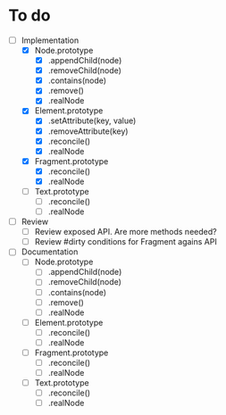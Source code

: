 # To do
- [ ] Implementation
  - [x] Node.prototype
    - [x] .appendChild(node)
    - [x] .removeChild(node)
    - [x] .contains(node)
    - [x] .remove()
    - [x] .realNode
  - [x] Element.prototype
    - [x] .setAttribute(key, value)
    - [x] .removeAttribute(key)
    - [x] .reconcile()
    - [x] .realNode
  - [x] Fragment.prototype
    - [x] .reconcile()
    - [x] .realNode
  - [ ] Text.prototype
    - [ ] .reconcile()
    - [ ] .realNode
- [ ] Review
  - [ ] Review exposed API. Are more methods needed?
  - [ ] Review #dirty conditions for Fragment agains API
- [ ] Documentation
  - [ ] Node.prototype
    - [ ] .appendChild(node)
    - [ ] .removeChild(node)
    - [ ] .contains(node)
    - [ ] .remove()
    - [ ] .realNode
  - [ ] Element.prototype
    - [ ] .reconcile()
    - [ ] .realNode
  - [ ] Fragment.prototype
    - [ ] .reconcile()
    - [ ] .realNode
  - [ ] Text.prototype
    - [ ] .reconcile()
    - [ ] .realNode
